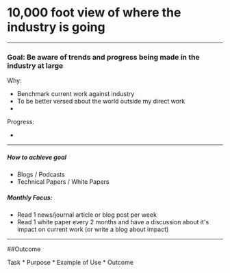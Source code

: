 # 10,000 foot view of where the industry is going

---


### Goal: Be aware of trends and progress being made in the industry at large

Why:
 
*  Benchmark current work against industry
*  To be better versed about the world outside my direct work
*  

Progress:

* 

----------

##### How to achieve goal 

*  Blogs / Podcasts 
*  Technical Papers / White Papers

##### Monthly Focus:

* Read 1 news/journal article or blog post per week
* Read 1 white paper every 2 months and have a discussion about it's impact on current work (or write a blog about impact)

---

##Outcome 

Task * Purpose * Example of Use * Outcome